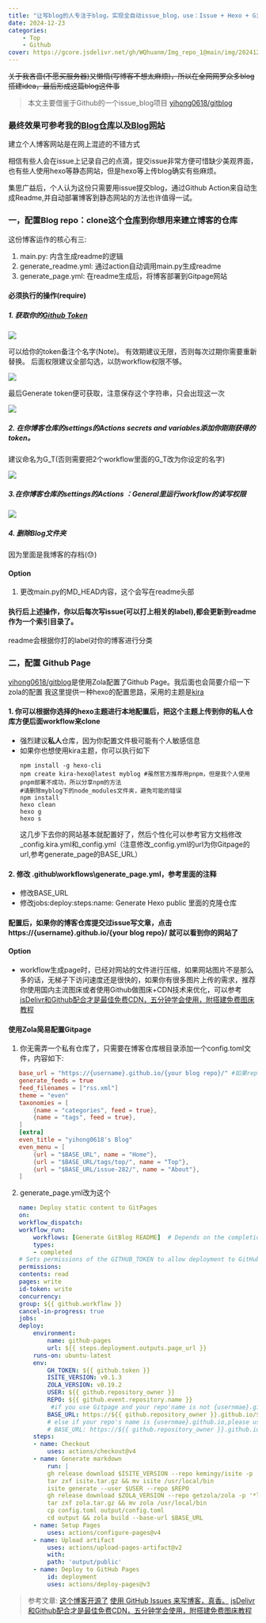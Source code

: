 ```yaml
---
title: "让写blog的人专注于blog，实现全自动issue_blog，use：Issue + Hexo + Github Action"
date: 2024-12-23
categories: 
    - Top
    - Github
cover: https://gcore.jsdelivr.net/gh/WQhuanm/Img_repo_1@main/img/202412231400807.png
---
```



~~关于我吝啬(不愿买服务器)又懒惰(写博客不想太麻烦)，所以在全网网罗众多blog搭建idea，最后形成这篇blog这件事~~

>本文主要借鉴于Github的一个issue_blog项目
[yihong0618/gitblog](https://github.com/yihong0618/gitblog)

### 最终效果可参考我的[Blog仓库](https://github.com/WQhuanm/Issue_Blog)以及[Blog网站](https://wqhuanm.github.io/Issue_Blog/)

建立个人博客网站是在网上混迹的不错方式

相信有些人会在issue上记录自己的点滴，提交issue非常方便可惜缺少美观界面，也有些人使用hexo等静态网站，但是hexo等上传blog确实有些麻烦。

集思广益后，个人认为这份只需要用issue提交blog，通过Github Action来自动生成Readme,并自动部署博客到静态网站的方法也许值得一试。

### 一，配置Blog repo：clone这个[仓库](https://github.com/WQhuanm/Issue_Blog.git)到你想用来建立博客的仓库

这份博客运作的核心有三:
1. main.py: 内含生成readme的逻辑
2. generate_readme.yml: 通过action自动调用main.py生成readme
3. generate_page.yml: 在readme生成后，将博客部署到Gitpage网站

#### 必须执行的操作(require)
##### 1. 获取你的[Github Token](https://github.com/settings/tokens)
      
![](https://gcore.jsdelivr.net/gh/WQhuanm/Img_repo_1@main/img/202412231319184.png)

可以给你的token备注个名字(Note)。
有效期建议无限，否则每次过期你需要重新替换。
后面权限建议全部勾选，以防workflow权限不够。

![](https://gcore.jsdelivr.net/gh/WQhuanm/Img_repo_1@main/img/202412231340696.png)

最后Generate token便可获取，注意保存这个字符串，只会出现这一次

![](https://gcore.jsdelivr.net/gh/WQhuanm/Img_repo_1@main/img/202412231344362.png)

##### 2. 在你博客仓库的settings的Actions secrets and variables添加你刚刚获得的token。
建议命名为G_T(否则需要把2个workflow里面的G_T改为你设定的名字)

![](https://gcore.jsdelivr.net/gh/WQhuanm/Img_repo_1@main/img/202412231356327.png)

##### 3.在你博客仓库的settings的Actions ：General里运行workflow的读写权限

![](https://gcore.jsdelivr.net/gh/WQhuanm/Img_repo_1@main/img/202412231359958.png)

##### 4. 删除Blog文件夹
因为里面是我博客的存档(😓)


#### Option
1. 更改main.py的MD_HEAD内容，这个会写在readme头部


#### 执行后上述操作，你以后每次写issue(可以打上相关的label),都会更新到readme作为一个索引目录了。
readme会根据你打的label对你的博客进行分类

### 二，配置 Github Page
[yihong0618/gitblog](https://github.com/yihong0618/gitblog)是使用Zola配置了Github Page。我后面也会简要介绍一下zola的配置
我这里提供一种hexo的配置思路，采用的主题是[kira](https://github.com/ch1ny/kira-hexo)

#### 1. 你可以根据你选择的hexo主题进行本地配置后，把这个主题上传到你的私人仓库方便后面workflow来clone
 + 强烈建议**私人**仓库，因为你配置文件极可能有个人敏感信息
 + 如果你也想使用kira主题，你可以执行如下
    ```shell
    npm install -g hexo-cli
    npm create kira-hexo@latest myblog #虽然官方推荐用pnpm，但是我个人使用pnpm部署不成功，所以分享npm的方法
    #请删除myblog下的node_modules文件夹，避免可能的错误
    npm install 
    hexo clean
    hexo g
    hexo s
    ```
    这几步下去你的网站基本就配置好了，然后个性化可以参考官方文档修改_config.kira.yml和_config.yml（注意修改_config.yml的url为你Gitpage的url,参考generate_page的BASE_URL）

#### 2. 修改 .github\workflows\generate_page.yml，参考里面的注释
 + 修改BASE_URL
 + 修改jobs:deploy:steps:name: Generate Hexo public 里面的克隆仓库

#### 配置后，如果你的博客仓库提交过issue写文章，点击https://{username}.github.io/{your blog repo}/ 就可以看到你的网站了

#### Option
 + workflow生成page时，已经对网站的文件进行压缩，如果网站图片不是那么多的话，无梯子下访问速度还是很快的，如果你有很多图片上传的需求，推荐你使用国内主流图床或者使用Github做图床+CDN技术来优化，可以参考[jsDelivr和Github配合才是最佳免费CDN，五分钟学会使用，附搭建免费图床教程](https://blog.csdn.net/weixin_44786530/article/details/129851540)

#### 使用Zola简易配置Gitpage
 1. 你无需弄一个私有仓库了，只需要在博客仓库根目录添加一个config.toml文件，内容如下:
 ``` toml
    base_url = "https://{username}.github.io/{your blog repo}/" #如果repo是{username}.github.io,请改为https://{username}.github.io/
    generate_feeds = true
    feed_filenames = ["rss.xml"]
    theme = "even"
    taxonomies = [
        {name = "categories", feed = true},
        {name = "tags", feed = true},
    ]
    [extra]
    even_title = "yihong0618's Blog"
    even_menu = [
        {url = "$BASE_URL", name = "Home"},
        {url = "$BASE_URL/tags/top/", name = "Top"},
        {url = "$BASE_URL/issue-282/", name = "About"},
    ]
 ```
 2. generate_page.yml改为这个
 ``` yml
    name: Deploy static content to GitPages
    on:
    workflow_dispatch:
    workflow_run:
        workflows: [Generate GitBlog README]  # Depends on the completion of the workflow: Generate GitBlog README
        types:
        - completed
    # Sets permissions of the GITHUB_TOKEN to allow deployment to GitHub Pages
    permissions:
    contents: read
    pages: write
    id-token: write
    concurrency:
    group: ${{ github.workflow }}
    cancel-in-progress: true
    jobs:
    deploy:
        environment:
            name: github-pages
            url: ${{ steps.deployment.outputs.page_url }}
        runs-on: ubuntu-latest
        env:
            GH_TOKEN: ${{ github.token }}
            ISITE_VERSION: v0.1.3
            ZOLA_VERSION: v0.19.2
            USER: ${{ github.repository_owner }}
            REPO: ${{ github.event.repository.name }}
             #if you use Gitpage and your repo'name is not {usernmae}.github.io,please use this
            BASE_URL: https://${{ github.repository_owner }}.github.io/${{ github.event.repository.name }}
            # else if your repo's name is {usernmae}.github.io,please use this,please use this
            # BASE_URL: https://${{ github.repository_owner }}.github.io/${{ github.event.repository.name }}
        steps:
        - name: Checkout
            uses: actions/checkout@v4
        - name: Generate markdown
            run: |
            gh release download $ISITE_VERSION --repo kemingy/isite -p '*Linux_x86_64*' --output isite.tar.gz
            tar zxf isite.tar.gz && mv isite /usr/local/bin
            isite generate --user $USER --repo $REPO
            gh release download $ZOLA_VERSION --repo getzola/zola -p '*linux*' --output zola.tar.gz
            tar zxf zola.tar.gz && mv zola /usr/local/bin
            cp config.toml output/config.toml
            cd output && zola build --base-url $BASE_URL
        - name: Setup Pages
            uses: actions/configure-pages@v4
        - name: Upload artifact
            uses: actions/upload-pages-artifact@v2
            with:
            path: 'output/public'
        - name: Deploy to GitHub Pages
            id: deployment
            uses: actions/deploy-pages@v3
 ```
> 参考文章:
[这个博客开源了](https://github.com/yihong0618/gitblog/issues/177)
[使用 GitHub Issues 来写博客，真香。](https://xie.infoq.cn/article/f89ea3ba86724ef568880ad04)
[jsDelivr和Github配合才是最佳免费CDN，五分钟学会使用，附搭建免费图床教程](https://blog.csdn.net/weixin_44786530/article/details/129851540)
